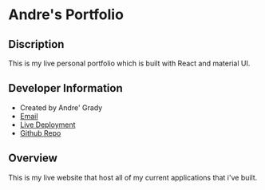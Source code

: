 # Andre's Portfolio
## Discription
This is my live personal portfolio which is built with React and material UI.

## Developer Information 
* Created by Andre' Grady
* [Email](mailto:grady.andre2@gmail.com)
* [Live Deployment](https://grady253.github.io/react-portfolio-v2/)
* [Github Repo](https://github.com/Grady253/react-portfolio-v2)

## Overview
This is my live website that host all of my current applications that i've built.
